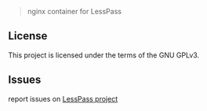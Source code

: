 > nginx container for LessPass

## License

This project is licensed under the terms of the GNU GPLv3.


## Issues

report issues on [LessPass project](https://github.com/lesspass/lesspass/issues)